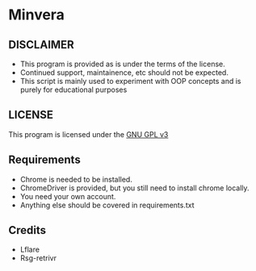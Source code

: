 # Minvera

## DISCLAIMER
* This program is provided as is under the terms of the license.
* Continued support, maintainence, etc should not be expected.
* This script is mainly used to experiment with OOP concepts and is purely for educational purposes

## LICENSE
This program is licensed under the [GNU GPL v3](https://www.gnu.org/licenses/gpl-3.0.en.html)

## Requirements
* Chrome is needed to be installed. 
* ChromeDriver is provided, but you still need to install chrome locally.
* You need your own account.
* Anything else should be covered in requirements.txt

## Credits
* Lflare
* Rsg-retrivr
